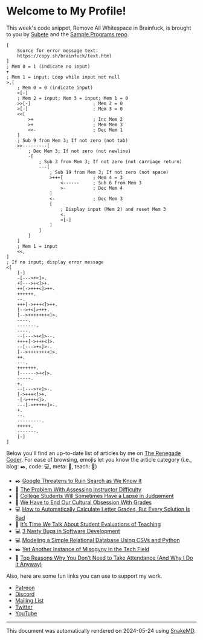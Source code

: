 # Welcome to My Profile!

This week's code snippet, Remove All Whitespace in Brainfuck, is brought to you by [Subete](https://subete.jeremygrifski.com/en/latest/) and the [Sample Programs repo](https://sampleprograms.io/).

```Brainfuck
[
    Source for error message text:
    https://copy.sh/brainfuck/text.html
]
; Mem 0 = 1 (indicate no input)
+
; Mem 1 = input; Loop while input not null
>,[
    ; Mem 0 = 0 (indicate input)
    <[-]
    ; Mem 2 = input; Mem 3 = input; Mem 1 = 0
    >>[-]                       ; Mem 2 = 0
    >[-]                        ; Mem 3 = 0
    <<[
        >+                      ; Inc Mem 2
        >+                      ; Mem Mem 3
        <<-                     ; Dec Mem 1
    ]
    ; Sub 9 from Mem 3; If not zero (not tab)
    >>---------[
        ; Dec Mem 3; If not zero (not newline)
        -[
            ; Sub 3 from Mem 3; If not zero (not carriage return)
            ---[
                ; Sub 19 from Mem 3; If not zero (not space)
                >+++[           ; Mem 4 = 3
                    <------     ; Sub 6 from Mem 3
                    >-          ; Dec Mem 4
                ]
                <-              ; Dec Mem 3
                [
                    ; Display input (Mem 2) and reset Mem 3
                    <.
                    >[-]
                ]
            ]
        ]
    ]
    ; Mem 1 = input
    <<,
]
; If no input; display error message
<[
    [-]
    -[--->+<]>.
    +[--->+<]>+.
    ++[->+++<]>++.
    ++++++.
    --.
    +++[->+++<]>++.
    [-->+<]>+++.
    [-->+++++++<]>.
    ----.
    -------.
    ----.
    --[--->+<]>--.
    ++++[->+++<]>.
    --[--->+<]>-.
    [-->+++++++<]>.
    ++.
    ---.
    +++++++.
    [------>+<]>.
    -----.
    +.
    --[--->+<]>-.
    [->+++<]>+.
    -[->+++<]>.
    ---[->++++<]>-.
    +.
    --.
    ---------.
    +++++.
    -------.
    [-]
]
```

Below you'll find an up-to-date list of articles by me on [The Renegade Coder](https://therenegadecoder.com). For ease of browsing, emojis let you know the article category (i.e., blog: :black_nib:, code: :computer:, meta: :thought_balloon:, teach: :apple:)

- :black_nib: [Google Threatens to Ruin Search as We Know It](https://therenegadecoder.com/blog/google-threatens-to-ruin-search-as-we-know-it/)
- :apple: [The Problem With Assessing Instructor Difficulty](https://therenegadecoder.com/teach/the-problem-with-assessing-instructor-difficulty/)
- :apple: [College Students Will Sometimes Have a Lapse in Judgement](https://therenegadecoder.com/teach/college-students-will-sometimes-have-a-lapse-in-judgement/)
- :apple: [We Have to End Our Cultural Obsession With Grades](https://therenegadecoder.com/teach/we-have-to-end-our-cultural-obsession-with-grades/)
- :computer: [How to Automatically Calculate Letter Grades, But Every Solution Is Bad](https://therenegadecoder.com/code/how-to-automatically-calculate-letter-grades-but-every-solution-is-bad/)
- :apple: [It’s Time We Talk About Student Evaluations of Teaching](https://therenegadecoder.com/teach/its-time-we-talk-about-student-evaluations-of-teaching/)
- :computer: [3 Nasty Bugs in Software Development](https://therenegadecoder.com/code/nasty-bugs-in-software-development/)
- :computer: [Modeling a Simple Relational Database Using CSVs and Python](https://therenegadecoder.com/code/modeling-a-simple-relational-database-using-csvs-and-python/)
- :black_nib: [Yet Another Instance of Misogyny in the Tech Field](https://therenegadecoder.com/blog/yet-another-instance-of-misogyny-in-the-tech-field/)
- :apple: [Top Reasons Why You Don’t Need to Take Attendance (And Why I Do It Anyway)](https://therenegadecoder.com/teach/top-reasons-why-you-dont-need-to-take-attendance-and-why-i-do-it-anyway/)

Also, here are some fun links you can use to support my work.

- [Patreon](https://www.patreon.com/TheRenegadeCoder)
- [Discord](https://discord.gg/Jhmtj7Z)
- [Mailing List](https://therenegadecoder.com/about/newsletter)
- [Twitter](https://twitter.com/RenegadeCoder94)
- [YouTube](https://www.youtube.com/channel/UCpyoVwOqYRlSAEUPEn7P9hw)

***

This document was automatically rendered on 2024-05-24 using [SnakeMD](https://www.snakemd.io).